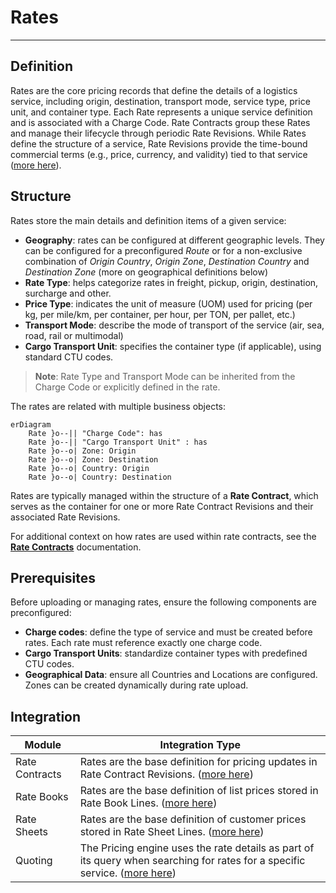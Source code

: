 # Rates

---

## Definition

Rates are the core pricing records that define the details of a logistics service, including origin, destination, transport mode, service type, price unit, and container type. Each Rate represents a unique service definition and is associated with a Charge Code. Rate Contracts group these Rates and manage their lifecycle through periodic Rate Revisions. While Rates define the structure of a service, Rate Revisions provide the time-bound commercial terms (e.g., price, currency, and validity) tied to that service ([more here](https://outline.dev.neurored.com./Rate%20Contracts.md)).

## Structure

Rates store the main details and definition items of a given service:

* **Geography**: rates can be configured at different geographic levels. They can be configured for a preconfigured *Route* or for a non-exclusive combination of *Origin Country*, *Origin Zone*, *Destination Country* and *Destination Zone* (more on geographical definitions below)
* **Rate Type**: helps categorize rates in freight, pickup, origin, destination, surcharge and other.
* **Price Type**: indicates the unit of measure (UOM) used for pricing (per kg, per mile/km, per container, per hour, per TON, per pallet, etc.)
* **Transport Mode**: describe the mode of transport of the service (air, sea, road, rail or multimodal)
* **Cargo Transport Unit**: specifies the container type (if applicable), using standard CTU codes.

> **Note**: Rate Type and Transport Mode can be inherited from the Charge Code or explicitly defined in the rate.

The rates are related with multiple business objects:

```mermaidjs
erDiagram
    Rate }o--|| "Charge Code": has
    Rate }o--|| "Cargo Transport Unit" : has
    Rate }o--o| Zone: Origin
    Rate }o--o| Zone: Destination
    Rate }o--o| Country: Origin
    Rate }o--o| Country: Destination
```

Rates are typically managed within the structure of a **Rate Contract**, which serves as the container for one or more Rate Contract Revisions and their associated Rate Revisions.

For additional context on how rates are used within rate contracts, see the **[Rate Contracts](https://outline.dev.neurored.com./Rate%20Contracts.md)** documentation.

## Prerequisites

Before uploading or managing rates, ensure the following components are preconfigured:

* **Charge codes**: define the type of service and must be created before rates. Each rate must reference exactly one charge code.
* **Cargo Transport Units**: standardize container types with predefined CTU codes.
* **Geographical Data**: ensure all Countries and Locations are configured. Zones can be created dynamically during rate upload.

## Integration

| Module | Integration Type |
|----|----|
| Rate Contracts | Rates are the base definition for pricing updates in Rate Contract Revisions. ([more here](https://outline.dev.neurored.com./Rate%20Contracts.md)) |
| Rate Books | Rates are the base definition of list prices stored in Rate Book Lines. ([more here](https://outline.dev.neurored.com./Rate%20Books.md)) |
| Rate Sheets | Rates are the base definition of customer prices stored in Rate Sheet Lines. ([more here](https://outline.dev.neurored.com./Rate%20Sheets.md)) |
| Quoting | The Pricing engine uses the rate details as part of its query when searching for rates for a specific service. ([more here](https://outline.dev.neurored.com./../Quoting.md)) |